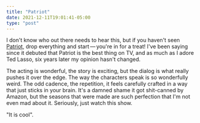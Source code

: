 ```yaml
---
title: "Patriot"
date: 2021-12-11T19:01:41-05:00
type: "post"
---
```

I don't know who out there needs to hear this, but if you haven't seen [Patriot](https://www.imdb.com/title/tt4687882/), drop everything and start — you're in for a treat! I've been saying since it debuted that Patriot is the best thing on TV, and as much as I adore Ted Lasso, six years later my opinion hasn't changed. 

The acting is wonderful, the story is exciting, but the dialog is what really pushes it over the edge. The way the characters speak is so wonderfully weird. The odd cadence, the repetition, it feels carefully crafted in a way that just sticks in your brain. It's a damned shame it got shit-canned by Amazon, but the seasons that were made are such perfection that I'm not even mad about it. Seriously, just watch this show.

"It is cool".